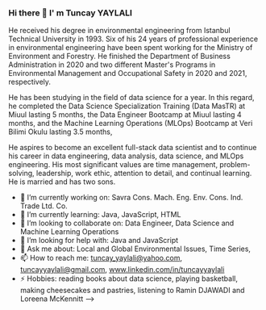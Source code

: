 ### Hi there 👋 I' m Tuncay YAYLALI
He received his degree in environmental engineering from Istanbul Technical University in 1993. Six of his 24 years of professional experience in environmental engineering have been spent working for the Ministry of Environment and Forestry. He finished the Department of Business Administration in 2020 and two different Master's Programs in Environmental Management and Occupational Safety in 2020 and 2021, respectively.

He has been studying in the field of data science for a year. In this regard, he completed the Data Science Specialization Training (Data MasTR) at Miuul lasting 5 months, the Data Engineer Bootcamp at Miuul lasting 4 months, and the Machine Learning Operations (MLOps) Bootcamp at Veri Bilimi Okulu lasting 3.5 months, 

He aspires to become an excellent full-stack data scientist and to continue his career in data engineering, data analysis, data science, and MLOps engineering. His most significant values are time management, problem-solving, leadership, work ethic, attention to detail, and continual learning. He is married and has two sons.

- 🔭 I’m currently working on: Savra Cons. Mach. Eng. Env. Cons. Ind. Trade Ltd. Co.
- 🌱 I’m currently learning: Java, JavaScript, HTML
- 👯 I’m looking to collaborate on: Data Engineer, Data Science and Machine Learning Operations
- 🤔 I’m looking for help with: Java and JavaScript
- 💬 Ask me about: Local and Global Environmental Issues, Time Series, 
- 📫 How to reach me: tuncay_yaylali@yahoo.com, tuncayyaylali@gmail.com, www.linkedin.com/in/tuncayyaylali 
- ⚡ Hobbies: reading books about data science, playing basketball, making cheesecakes and pastries, listening to Ramin DJAWADI and Loreena McKennitt
-->
